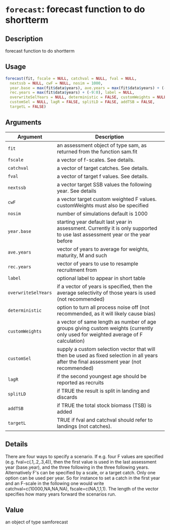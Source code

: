 # `forecast`: forecast function to do shortterm

## Description


 forecast function to do shortterm


## Usage

```r
forecast(fit, fscale = NULL, catchval = NULL, fval = NULL,
  nextssb = NULL, cwF = NULL, nosim = 1000,
  year.base = max(fit$data$years), ave.years = max(fit$data$years) + (-4:0),
  rec.years = max(fit$data$years) + (-9:0), label = NULL,
  overwriteSelYears = NULL, deterministic = FALSE, customWeights = NULL,
  customSel = NULL, lagR = FALSE, splitLD = FALSE, addTSB = FALSE,
  targetL = FALSE)
```


## Arguments

Argument      |Description
------------- |----------------
```fit```     |     an assessment object of type sam, as returned from the function sam.fit
```fscale```     |     a vector of f-scales. See details.
```catchval```     |     a vector of target catches. See details.
```fval```     |     a vector of target f values. See details.
```nextssb```     |     a vector target SSB values the following year. See details
```cwF```     |     a vector target custom weighted F values. customWeights must also be specified
```nosim```     |     number of simulations default is 1000
```year.base```     |     starting year default last year in assessment. Currently it is only supported to use last assessment year or the year before
```ave.years```     |     vector of years to average for weights, maturity, M and such
```rec.years```     |     vector of years to use to resample recruitment from
```label```     |     optional label to appear in short table
```overwriteSelYears```     |     if a vector of years is specified, then the average selectivity of those years is used (not recommended)
```deterministic```     |     option to turn all process noise off (not recommended, as it will likely cause bias)
```customWeights```     |     a vector of same length as number of age groups giving custom weights (currently only used for weighted average of F calculation)
```customSel```     |     supply a custom selection vector that will then be used as fixed selection in all years after the final assessment year (not recommended)
```lagR```     |     if the second youngest age should be reported as recruits
```splitLD```     |     if TRUE the result is split in landing and discards
```addTSB```     |     if TRUE the total stock biomass (TSB) is added
```targetL```     |     TRUE if fval and catchval should refer to landings (not catches).

## Details


 There are four ways to specify a scenario. If e.g. four F values are specified (e.g. fval=c(.1,.2,.3,4)), then the first value is used in the last assessment year (base.year), and the three following in the three following years. Alternatively F's can be specified by a scale, or a target catch. Only one option can be used per year. So for instance to set a catch in the first year and an F-scale in the following one would write catchval=c(10000,NA,NA,NA), fscale=c(NA,1,1,1). The length of the vector specifies how many years forward the scenarios run.


## Value


 an object of type samforecast



